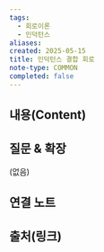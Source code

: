 ```yaml
---
tags:
  - 회로이론
  - 인덕턴스
aliases: 
created: 2025-05-15
title: 인덕턴스 결합 회로
note-type: COMMON
completed: false
---
```


## 내용(Content)


## 질문 & 확장

(없음)

## 연결 노트

## 출처(링크)

